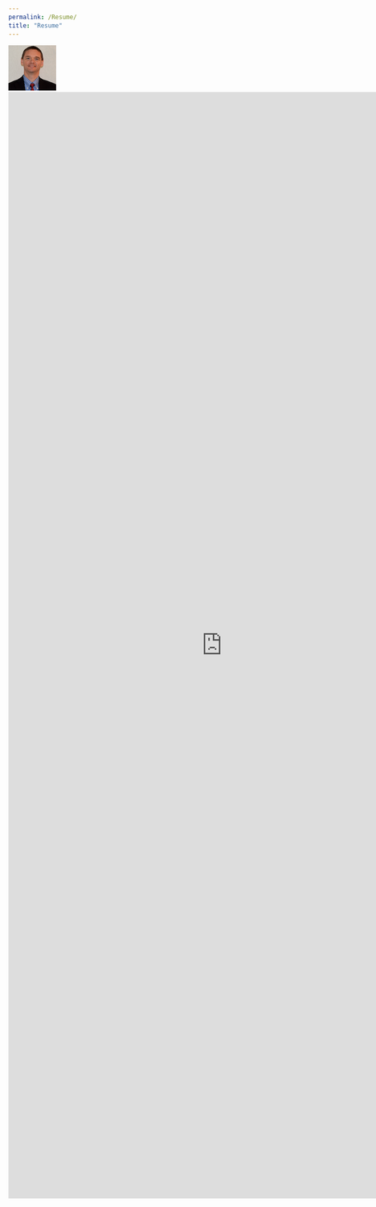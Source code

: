 ```yaml
---
permalink: /Resume/
title: "Resume"
---
```


<img title="Jimmy Lamon" src="https://github.com/fixem73/resume/blob/6bf708ccf9e5e5de1f8c5ae307d49de35ea6b8f4/assets/images/Jimmy%20Lamon%20profile%2090by90.png">
<iframe src="https://onedrive.live.com/embed?cid=F40FD5779A5407D9&resid=F40FD5779A5407D9%219072&authkey=AAahFOgmxEukV8I&em=2" width="850" height="2200" frameborder="0" scrolling="no"></iframe>
